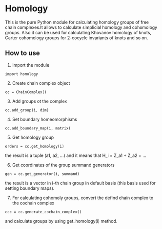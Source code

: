# Homology

This is the pure Python module for calculating homology groups of free chain complexes.It allows to calculate simplicial homology and cohomology groups. Also it can be used for calculating Khovanov homology of knots, Carter cohomology groups for 2-cocycle invariants of knots and so on.

## How to use

1. Import the module
```
import homology
```

2. Create chain complex object
```
cc = ChainComplex()
```

3. Add groups ot the complex
```
cc.add_group(i, dim)
```

4. Set boundary homeomorphisms
```
cc.add_boundary_map(i, matrix)
```

5. Get homology group
```
orders = cc.get_homology(i)
```

the result is a tuple (a1, a2, ...) and it means that H_i = Z_a1 + Z_a2 + ...

6. Get coordinates of the group summand generators
```
gen = cc.get_generator(i, summand)
```

the result is a vector in i-th chain group in default basis (this basis used for setting boundary maps).

7. For calculating cohomoly groups, convert the defind chain complex to the cochain complex
```
ccc = cc.generate_cochain_complex()
```

and calculate groups by using get_homology(i) method.
